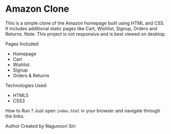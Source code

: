 # Amazon Clone 
This is a simple clone of the Amazon homepage built using HTML and CSS. It includes additional static pages like Cart, Wishlist, Signup, Orders and Returns.
Note: This project is not responsive and is best viewed on desktop.

Pages Included:
- Homepage 
- Cart
- Wishlist
- Signup
- Orders & Returns

Technologies Used:
- HTML5
- CSS3

 How to Run ?
Just open `index.html` in your browser and navigate through the links.

Author
Created by Nagunoori Siri







